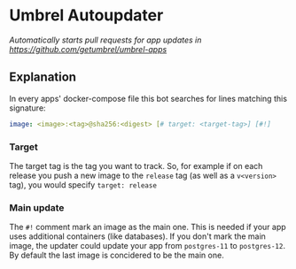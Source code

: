 # Umbrel Autoupdater
_Automatically starts pull requests for app updates in https://github.com/getumbrel/umbrel-apps_

## Explanation

In every apps' docker-compose file this bot searches for lines matching this signature:
```yaml
image: <image>:<tag>@sha256:<digest> [# target: <target-tag>] [#!]
```

### Target
The target tag is the tag you want to track. So, for example if on each release you push a new image to the `release` tag (as well as a `v<version>` tag), you would specify `target: release`

### Main update
The `#!` comment mark an image as the main one. This is needed if your app uses additional containers (like databases). If you don't mark the main image, the updater could update your app from `postgres-11` to `postgres-12`. By default the last image is concidered to be the main one.
